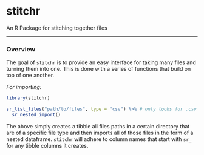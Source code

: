 # stitchr
An R Package for stitching together files

-----

### Overview

The goal of `stitchr` is to provide an easy interface for taking many files and turning them into one. This is done with a series of functions that build on top of one another.

*For importing:*

```r
library(stitchr)

sr_list_files("path/to/files", type = "csv") %>% # only looks for .csv files
  sr_nested_import()
```

The above simply creates a tibble all files paths in a certain directory that are of a specific file type and then imports all of those files in the form of a nested dataframe. `stitchr` will adhere to column names that start with `sr_` for any tibble columns it creates.
